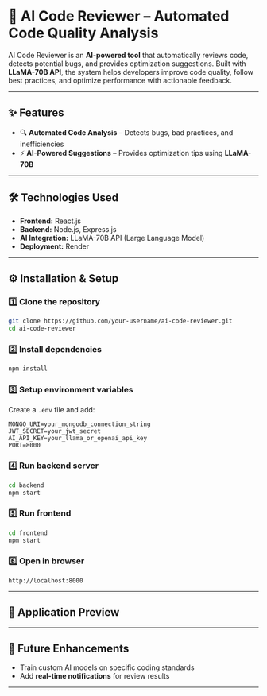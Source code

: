 # 🤖 AI Code Reviewer – Automated Code Quality Analysis

AI Code Reviewer is an **AI-powered tool** that automatically reviews code, detects potential bugs, and provides optimization suggestions.
Built with **LLaMA-70B API**, the system helps developers improve code quality, follow best practices, and optimize performance with actionable feedback.

---

## ✨ Features

* 🔍 **Automated Code Analysis** – Detects bugs, bad practices, and inefficiencies
* ⚡ **AI-Powered Suggestions** – Provides optimization tips using **LLaMA-70B**

---

## 🛠️ Technologies Used

* **Frontend:** React.js
* **Backend:** Node.js, Express.js
* **AI Integration:** LLaMA-70B API (Large Language Model)
* **Deployment:** Render

---

## ⚙️ Installation & Setup

### 1️⃣ Clone the repository

```bash
git clone https://github.com/your-username/ai-code-reviewer.git
cd ai-code-reviewer
```

### 2️⃣ Install dependencies

```bash
npm install
```

### 3️⃣ Setup environment variables

Create a `.env` file and add:

```env
MONGO_URI=your_mongodb_connection_string
JWT_SECRET=your_jwt_secret
AI_API_KEY=your_llama_or_openai_api_key
PORT=8000
```

### 4️⃣ Run backend server

```bash
cd backend
npm start
```

### 5️⃣ Run frontend

```bash
cd frontend
npm start
```

### 6️⃣ Open in browser

```text
http://localhost:8000
```

---

## 📸 Application Preview
 

---

## 🔮 Future Enhancements
*  Train custom AI models on specific coding standards
*  Add **real-time notifications** for review results

---
 
 
